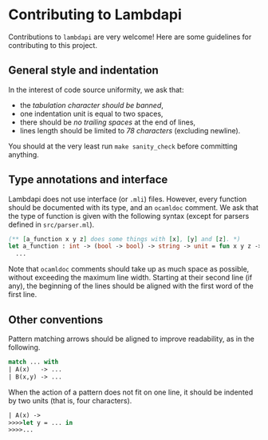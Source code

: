Contributing to Lambdapi
========================

Contributions to `lambdapi` are very welcome!
Here are some guidelines for contributing to this project.


General style and indentation
-----------------------------

In the interest of code source uniformity, we ask that:
 - the *tabulation character should be banned*,
 - one indentation unit is equal to two spaces,
 - there should be *no trailing spaces* at the end of lines,
 - lines length should be limited to *78 characters* (excluding newline).

You should at the very least run `make sanity_check` before committing anything.


Type annotations and interface
------------------------------

Lambdapi does not use interface (or `.mli`) files. However, every function
should be documented with its type, and an `ocamldoc` comment. We ask that
the type of function is given with the following syntax (except for parsers
defined in `src/parser.ml`).
```ocaml
(** [a_function x y z] does some things with [x], [y] and [z]. *)
let a_function : int -> (bool -> bool) -> string -> unit = fun x y z ->
  ...
```

Note that `ocamldoc` comments should take up as much space as possible,
without exceeding the maximum line width. Starting at their second line
(if any), the beginning of the lines should be aligned with the first word
of the first line.


Other conventions
-----------------

Pattern matching arrows should be aligned to improve readability, as in the
following.
```ocaml
match ... with
| A(x)   -> ...
| B(x,y) -> ...
```

When the action of a pattern does not fit on one line, it should be indented
by two units (that is, four characters).
```OCaml
| A(x) ->
>>>>let y = ... in
>>>>...
```

